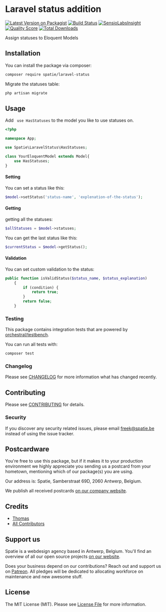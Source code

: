 # Laravel status addition 

[![Latest Version on Packagist](https://img.shields.io/packagist/v/spatie/laravel-status.svg?style=flat-square)](https://packagist.org/packages/spatie/laravel-status)
[![Build Status](https://img.shields.io/travis/spatie/laravel-status/master.svg?style=flat-square)](https://travis-ci.org/spatie/laravel-status)
[![SensioLabsInsight](https://img.shields.io/sensiolabs/i/xxxxxxxxx.svg?style=flat-square)](https://insight.sensiolabs.com/projects/xxxxxxxxx)
[![Quality Score](https://img.shields.io/scrutinizer/g/spatie/laravel-status.svg?style=flat-square)](https://scrutinizer-ci.com/g/spatie/laravel-status)
[![Total Downloads](https://img.shields.io/packagist/dt/spatie/laravel-status.svg?style=flat-square)](https://packagist.org/packages/spatie/laravel-status)

Assign statuses to Eloquent Models

## Installation

You can install the package via composer:

```bash
composer require spatie/laravel-status
```

Migrate the statuses table:

```php
php artisan migrate
```

## Usage

Add  ``` use HasStatuses``` to the model you like to use statuses on.

```php
<?php

namespace App;

use Spatie\LaravelStatus\HasStatuses;

class YourEloquentModel extends Model{
    use HasStatuses;
}
```

#### Setting

You can set a status like this:

```php
$model->setStatus('status-name', 'explenation-of-the-status');
```

#### Getting

getting all the statuses:

```php
$allStatuses = $model->statuses;
```

You can get the last status like this:

```php
$currentStatus = $model->getStatus();
```

#### Validation

You can set custom validation to the status:

```php
public function isValidStatus($status_name, $status_explanation)
    {
        if (condition) {
            return true;
        }
        return false;
    }
```

### Testing

This package contains integration tests that are powered by [orchestral/testbench](https://github.com/orchestral/testbench).

You can run all tests with:

```bash
composer test
```

### Changelog

Please see [CHANGELOG](CHANGELOG.md) for more information what has changed recently.

## Contributing

Please see [CONTRIBUTING](CONTRIBUTING.md) for details.

### Security

If you discover any security related issues, please email freek@spatie.be instead of using the issue tracker.

## Postcardware

You're free to use this package, but if it makes it to your production environment we highly appreciate you sending us a postcard from your hometown, mentioning which of our package(s) you are using.

Our address is: Spatie, Samberstraat 69D, 2060 Antwerp, Belgium.

We publish all received postcards [on our company website](https://spatie.be/en/opensource/postcards).

## Credits

- [Thomas](https://github.com/TVke)
- [All Contributors](../../contributors)

## Support us

Spatie is a webdesign agency based in Antwerp, Belgium. You'll find an overview of all our open source projects [on our website](https://spatie.be/opensource).

Does your business depend on our contributions? Reach out and support us on [Patreon](https://www.patreon.com/spatie). 
All pledges will be dedicated to allocating workforce on maintenance and new awesome stuff.

## License

The MIT License (MIT). Please see [License File](LICENSE.md) for more information.
